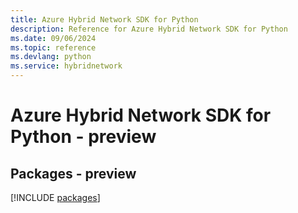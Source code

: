 ```yaml
---
title: Azure Hybrid Network SDK for Python
description: Reference for Azure Hybrid Network SDK for Python
ms.date: 09/06/2024
ms.topic: reference
ms.devlang: python
ms.service: hybridnetwork
---
```

# Azure Hybrid Network SDK for Python - preview
## Packages - preview
[!INCLUDE [packages](hybrid-network-index.md)]